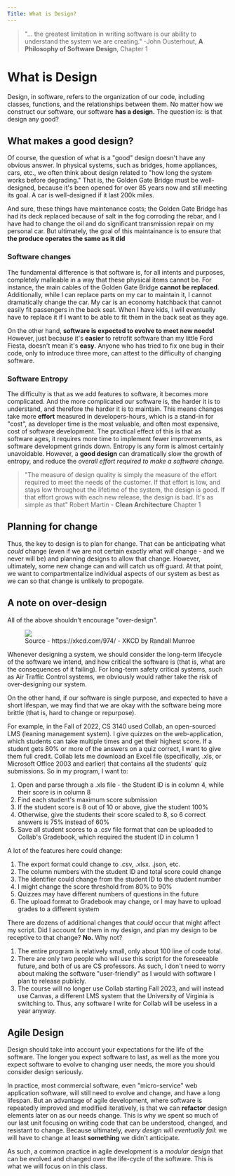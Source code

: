 ```yaml
---
Title: What is Design?
---
```


> "... the greatest limitation in writing software is our ability to understand the system we are creating." 
> -John Ousterhout, __A Philosophy of Software Design__, Chapter 1

# What is Design

Design, in software, refers to the organization of our code, including classes, functions, and the relationships between them. No matter how we construct our software, our software **has a design.** The question is: is that design any good?

## What makes a good design?

Of course, the question of what is a "good" design doesn't have any obvious answer. In physical systems, such as bridges, home appliances, cars, etc., we often think about design related to "how long the system works before degrading." That is, the Golden Gate Bridge must be well-designed, because it's been opened for over 85 years now and still meeting its goal. A car is well-designed if it last 200k miles. 

And sure, these things have maintenance costs; the Golden Gate Bridge has had its deck replaced because of salt in the fog corroding the rebar, and I have had to change the oil and do significant transmission repair on my personal car. But ultimately, the goal of this maintainance is to ensure that **the produce operates the same as it did**

### Software changes

The fundamental difference is that software is, for all intents and purposes, completely malleable in a way that these physical items cannot be. For instance, the main cables of the Golden Gate Bridge **cannot be replaced**. Additionally, while I can replace parts on my car to maintain it, I cannot dramatically change the car. My car is an economy hatchback that cannot easily fit passengers in the back seat. When I have kids, I will eventually have to replace it if I want to be able to fit them in the back seat as they age.

On the other hand, **software is expected to evolve to meet new needs!** However, just because it's **easier** to retrofit software than my little Ford Fiesta, doesn't mean it's **easy**. Anyone who has tried to fix one bug in their code, only to introduce three more, can attest to the difficulty of changing software. 

### Software Entropy

The difficulty is that as we add features to software, it becomes more complicated. And the more complicated our software is, the harder it is to understand, and therefore the harder it is to maintain. This means changes take more **effort** measured in developers-hours, which is a stand-in for "cost", as developer time is the most valuable, and often most expensive, cost of software development. The practical effect of this is that as software ages, it requires more time to implement fewer improvements, as software development grinds down. Entropy is any form is almost certainly unavoidable. However, a **good design** can dramatically slow the growth of entropy, and reduce the *overall effort required to make a software change.*

> "The measure of design quality is simply the measure of the effort required to meet the needs of the customer. If that effort is low, and stays low throughout the lifetime of the system, the design is good. If that effort grows with each new release, the design is bad. It's as simple as that"
> Robert Martin - __Clean Architecture__ Chapter 1

## Planning for change

Thus, the key to design is to plan for change. That can be anticipating what *could* change (even if we are not certain exactly what *will* change - and we never will be) and planning designs to allow that change. However, ultimately, some new change can and will catch us off guard. At that point, we want to compartmentalize individual aspects of our system as best as we can so that change is unlikely to propogate.

## A note on over-design

All of the above shouldn't encourage "over-design".

<figure>
    <img src="https://imgs.xkcd.com/comics/the_general_problem.png">
    <figcaption>Source - https://xkcd.com/974/ - XKCD by Randall Munroe</figcaption>
</figure>

Whenever designing a system, we should consider the long-term lifecycle of the software we intend, and how critical the software is (that is, what are the consequences of it failing). For long-term safety critical systems, such as Air Traffic Control systems, we obviously would rather take the risk of over-designing our system.

On the other hand, if our software is single purpose, and expected to have a short lifespan, we may find that we are okay with the software being more brittle (that is, hard to change or repurpose).

For example, in the Fall of 2022, CS 3140 used Collab, an open-sourced LMS (leaning management system). I give quizzes on the web-application, which students can take multiple times and get their highest score. If a student gets 80% or more of the answers on a quiz correct, I want to give them full credit. Collab lets me download an Excel file (specifically, .xls, or Microsoft Office 2003 and earlier) that contains all the students' quiz submissions. So in my program, I want to:

1) Open and parse through a .xls file - the Student ID is in column 4, while their score is in column 8  
2) Find each student's maximum score submission  
3) If the student score is 8 out of 10 or above, give the student 100%  
4) Otherwise, give the students their score scaled to 8, so 6 correct answers is 75% instead of 60%  
5) Save all student scores to a .csv file format that can be uploaded to Collab's Gradebook, which required the student ID in column 1  

A lot of the features here could change:

1) The export format could change to .csv, .xlsx. .json, etc.  
2) The column numbers with the student ID and total score could change  
3) The identifier could change from the student ID to the student number  
4) I might change the score threshold from 80% to 90%  
5) Quizzes may have different numbers of questions in the future  
6) The upload format to Gradebook may change, or I may have to upload grades to a different system  

There are dozens of additional changes that *could* occur that might affect my script. Did I account for them in my design, and plan my design to be receptive to that change? **No.** Why not?

1) The entire program is relatively small, only about 100 line of code total.
2) There are only two people who will use this script for the foreseeable future, and both of us are CS professors. As such, I don't need to worry about making the software "user-friendly" as I would with software I plan to release publicly.
3) The course will no longer use Collab starting Fall 2023, and will instead use Canvas, a different LMS system that the University of Virginia is switching to. Thus, any software I write for Collab will be useless in a year anyway.

## Agile Design

Design should take into account your expectations for the life of the software. The longer you expect software to last, as well as the more you expect software to evolve to changing user needs, the more you should consider design seriously.

In practice, most commercial software, even "micro-service" web application software, will still need to evolve and change, and have a long lifespan. But an advantage of agile development, where software is repeatedly improved and modified iteratively, is that we can **refactor** design elements later on as our needs change. This is why we spent so much of our last unit focusing on writing code that can be understood, changed, and resistant to change. Because ultimately, *every design will eventually fail*: we will have to change at least **something** we didn't anticipate.

As such, a common practice in agile development is a *modular design* that can be evolved and changed over the life-cycle of the software. This is what we will focus on in this class.
